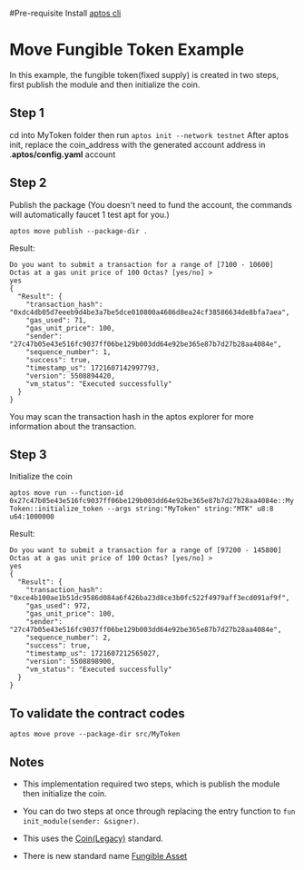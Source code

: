 #Pre-requisite
Install [aptos cli](https://aptos.dev/en/build/cli)

# Move Fungible Token Example
In this example, the fungible token(fixed supply) is created in two steps, first publish the module and then initialize the coin.

## Step 1
cd into MyToken folder then run `aptos init --network testnet`
After aptos init, replace the coin_address with the generated account address in .**aptos/config.yaml** account

## Step 2
Publish the package (You doesn't need to fund the account, the commands will automatically faucet 1 test apt for you.)

`aptos move publish --package-dir .`

Result:
```
Do you want to submit a transaction for a range of [7100 - 10600] Octas at a gas unit price of 100 Octas? [yes/no] >
yes
{
  "Result": {
    "transaction_hash": "0xdc4db05d7eeeb9d4be3a7be5dce010800a4686d8ea24cf38586634de8bfa7aea",
    "gas_used": 71,
    "gas_unit_price": 100,
    "sender": "27c47b05e43e516fc9037ff06be129b003dd64e92be365e87b7d27b28aa4084e",
    "sequence_number": 1,
    "success": true,
    "timestamp_us": 1721607142997793,
    "version": 5508894420,
    "vm_status": "Executed successfully"
  }
}
```
You may scan the transaction hash in the aptos explorer for more information about the transaction.

## Step 3
Initialize the coin

`aptos move run --function-id 0x27c47b05e43e516fc9037ff06be129b003dd64e92be365e87b7d27b28aa4084e::MyToken::initialize_token --args string:"MyToken" string:"MTK" u8:8 u64:1000000`

Result:
```
Do you want to submit a transaction for a range of [97200 - 145800] Octas at a gas unit price of 100 Octas? [yes/no] >
yes
{
  "Result": {
    "transaction_hash": "0xce4b100ae1b51dc9586d084a6f426ba23d8ce3b0fc522f4979aff3ecd091af9f",
    "gas_used": 972,
    "gas_unit_price": 100,
    "sender": "27c47b05e43e516fc9037ff06be129b003dd64e92be365e87b7d27b28aa4084e",
    "sequence_number": 2,
    "success": true,
    "timestamp_us": 1721607212565027,
    "version": 5508898900,
    "vm_status": "Executed successfully"
  }
}
```

## To validate the contract codes
`aptos move prove --package-dir src/MyToken`

## Notes
- This implementation required two steps, which is publish the module then initialize the coin.

- You can do two steps at once through replacing the entry function to `fun init_module(sender: &signer)`.

- This uses the [Coin(Legacy)](https://aptos.dev/en/build/smart-contracts/aptos-coin)
 standard.
- There is new standard name [Fungible Asset](https://aptos.dev/en/build/smart-contracts/fungible-asset)


